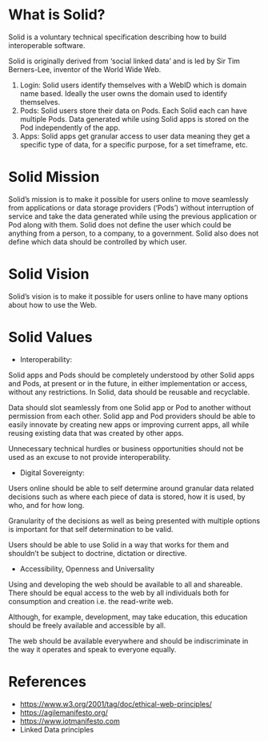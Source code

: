 # What is Solid? 

Solid is a voluntary technical specification describing how to build interoperable software. 

Solid is originally derived from ‘social linked data’ and is led by Sir Tim Berners-Lee, inventor of the World Wide Web. 

1.	Login: Solid users identify themselves with a WebID which is domain name based. Ideally the user owns the domain used to identify themselves. 
2.	Pods: Solid users store their data on Pods. Each Solid each can have multiple Pods. Data generated while using Solid apps is stored on the Pod independently of the app. 
3.	Apps: Solid apps get granular access to user data meaning they get a specific type of data, for a specific purpose, for a set timeframe, etc. 

# Solid Mission 

Solid’s mission is to make it possible for users online to move seamlessly from applications or data storage providers (‘Pods’) without interruption of service and take the data generated while using the previous application or Pod along with them. Solid does not define the user which could be anything from a person, to a company, to a government. Solid also does not define which data should be controlled by which user.

# Solid Vision 

Solid’s vision is to make it possible for users online to have many options about how to use the Web. 

# Solid Values 

* Interoperability: 

Solid apps and Pods should be completely understood by other Solid apps and Pods, at present or in the future, in either implementation or access, without any restrictions. In Solid, data should be reusable and recyclable.  

Data should slot seamlessly from one Solid app or Pod to another without permission from each other. Solid app and Pod providers should be able to easily innovate by creating new apps or improving current apps, all while reusing existing data that was created by other apps. 

Unnecessary technical hurdles or business opportunities should not be used as an excuse to not provide interoperability.  

* Digital Sovereignty: 

Users online should be able to self determine around granular data related decisions such as where each piece of data is stored, how it is used, by who, and for how long. 

Granularity of the decisions as well as being presented with multiple options is important for that self determination to be valid. 

Users should be able to use Solid in a way that works for them and shouldn’t be subject to doctrine, dictation or directive.

* Accessibility, Openness and Universality

Using and developing the web should be available to all and shareable. There should be equal access to the web by all individuals both for consumption and creation i.e. the read-write web. 

Although, for example, development, may take education, this education should be freely available and accessible by all. 

The web should be available everywhere and should be indiscriminate in the way it operates and speak to everyone equally.

# References 

* https://www.w3.org/2001/tag/doc/ethical-web-principles/
* https://agilemanifesto.org/
* https://www.iotmanifesto.com
* Linked Data principles
